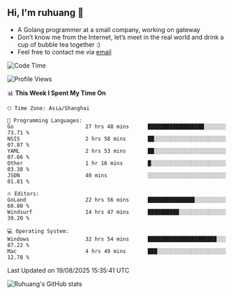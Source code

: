 ## Hi, I'm ruhuang 👋

- A Golang programmer at a small company, working on gateway
- Don’t know me from the Internet, let’s meet in the real world and drink a cup of bubble tea together :)
- Feel free to contact me via [email](mailto:ruhuang2001@gmail.com)
<!--START_SECTION:waka-->
![Code Time](http://img.shields.io/badge/Code%20Time-797%20hrs%2031%20mins-blue)

![Profile Views](http://img.shields.io/badge/Profile%20Views-0-blue)

📊 **This Week I Spent My Time On** 

```text
🕑︎ Time Zone: Asia/Shanghai

💬 Programming Languages: 
Go                       27 hrs 48 mins      ██████████████████░░░░░░░   73.71 % 
NSIS                     2 hrs 58 mins       ██░░░░░░░░░░░░░░░░░░░░░░░   07.87 % 
YAML                     2 hrs 53 mins       ██░░░░░░░░░░░░░░░░░░░░░░░   07.66 % 
Other                    1 hr 16 mins        █░░░░░░░░░░░░░░░░░░░░░░░░   03.38 % 
JSON                     40 mins             ░░░░░░░░░░░░░░░░░░░░░░░░░   01.81 % 

🔥 Editors: 
GoLand                   22 hrs 56 mins      ███████████████░░░░░░░░░░   60.80 % 
Windsurf                 14 hrs 47 mins      ██████████░░░░░░░░░░░░░░░   39.20 % 

💻 Operating System: 
Windows                  32 hrs 54 mins      ██████████████████████░░░   87.22 % 
Mac                      4 hrs 49 mins       ███░░░░░░░░░░░░░░░░░░░░░░   12.78 % 
```


 Last Updated on 19/08/2025 15:35:41 UTC
<!--END_SECTION:waka-->

![Ruhuang's GitHub stats](https://github-readme-stats.vercel.app/api?username=ruhuang2001&count_private=true&hide_title=true&show_icons=true&theme=vue)

